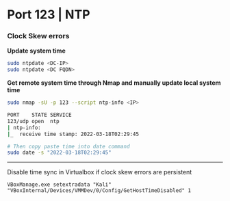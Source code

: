 # Port 123 | NTP

### **Clock Skew errors**

**Update system time**

```bash
sudo ntpdate <DC-IP>
sudo ntpdate <DC FQDN>
```

**Get remote system time through Nmap and manually update local system time**

```bash
sudo nmap -sU -p 123 --script ntp-info <IP>

PORT    STATE SERVICE
123/udp open  ntp
| ntp-info: 
|_  receive time stamp: 2022-03-18T02:29:45

# Then copy paste time into date command
sudo date -s "2022-03-18T02:29:45"
```

****

Disable time sync in Virtualbox if clock skew errors are persistent

```
VBoxManage.exe setextradata "Kali" "VBoxInternal/Devices/VMMDev/0/Config/GetHostTimeDisabled" 1
```

